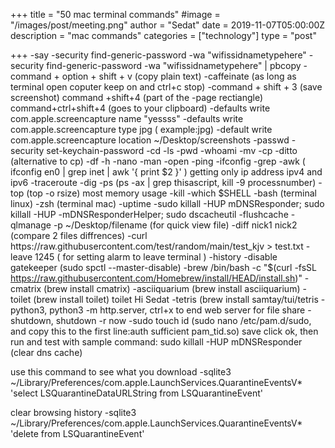 +++
title = "50 mac terminal commands"
#image = "/images/post/meeting.png"
author = "Sedat"
date = 2019-11-07T05:00:00Z
description = "mac commands"
categories = ["technology"]
type = "post"

+++
-say
-security find-generic-password -wa "wifissidnametypehere"
-security find-generic-password -wa "wifissidnametypehere" | pbcopy
-command + option + shift + v (copy plain text)
-caffeinate (as long as terminal open coputer keep on and ctrl+c stop)
-command + shift + 3 (save screenshot) command +shift+4 (part of the -page rectiangle) command+ctrl+shift+4 (goes to your clipboard)
-defaults write com.apple.screencapture name "yessss"
-defaults write com.apple.screencapture type jpg ( example:jpg)
-default write com.apple.screencapture location ~/Desktop/screenshots
-passwd
-security set-keychain-password
-cd
-ls
-pwd
-whoami
-mv
-cp
-ditto (alternative to cp)
-df -h
-nano
-man
-open
-ping
-ifconfig
-grep
-awk ( ifconfig en0 | grep inet | awk '{ print $2 }' ) getting only ip address ipv4 and ipv6
-traceroute
-dig
-ps (ps -ax | grep thisascript, kill -9 processnumber)
-top (top -o rsize) most memory usage
-kill
-which $SHELL
-bash (terminal linux)
-zsh (terminal mac)
-uptime
-sudo killall -HUP mDNSResponder; sudo killall -HUP -mDNSResponderHelper; sudo dscacheutil -flushcache
-qlmanage -p ~/Desktop/filename (for quick view file)
-diff nick1 nick2 (compare 2 files diffrences)
-curl https://raw.githubusercontent.com/test/random/main/test_kjv > test.txt
-leave 1245 ( for setting alarm to leave terminal )
-history
-disable gatekeeper (sudo spctl --master-disable)
-brew /bin/bash -c "$(curl -fsSL https://raw.githubusercontent.com/Homebrew/install/HEAD/install.sh)"
-cmatrix (brew install cmatrix)
-asciiquarium (brew install asciiquarium)
-toilet (brew install toilet) toilet Hi Sedat
-tetris (brew install samtay/tui/tetris
-python3, python3 -m http.server, ctrl+x to end web server for file share
-shutdown, shutdown -r now
-sudo touch id (sudo nano /etc/pam.d/sudo, and copy this to the first line:auth sufficient pam_tid.so) save click ok, then run and test with sample command: sudo killall -HUP mDNSResponder (clear dns cache)

use this command to see what you download
-sqlite3 ~/Library/Preferences/com.apple.LaunchServices.QuarantineEventsV* 'select LSQuarantineDataURLString from LSQuarantineEvent'

clear browsing history
-sqlite3 ~/Library/Preferences/com.apple.LaunchServices.QuarantineEventsV* 'delete from LSQuarantineEvent'














